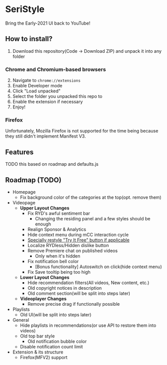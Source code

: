 # SeriStyle
Bring the Early-2021 UI back to YouTube!

## How to install? <!-- This could use a better English -->
1. Download this repository(Code -> Download ZIP) and unpack it into any folder
### Chrome and Chromium-based browsers
2. Navigate to `chrome://extensions`
3. Enable Developer mode
4. Click "Load unpacked"
5. Select the folder you unpacked this repo to
6. Enable the extension if necessary
7. Enjoy!
### Firefox
Unfortunately, Mozilla Firefox is not supported for the time being because they still didn't implement Manifest V3.

## Features
TODO this based on roadmap and defaults.js

## Roadmap (TODO)
- Homepage
  - Fix background color of the categories at the top(opt. remove them)
- Videopage
  - **Upper Layout Changes**
    - Fix RYD's awful sentiment bar
      - Changing the residing panel and a few styles should be enough
    - Realign Sponsor & Analytics
    - Hide context menu during mCC interaction cycle
    - [Specially restyle "Try It Free" button if applicable](https://www.reddit.com/r/youtube/comments/z12tk3/subscibersonly_chat_is_enabled_subscribe_button/)
    - Localize RYDless/Hidden dislike button
    - Remove Premiere chat on published videos
      - Only when it's hidden
    - Fix notification bell color
      - [Bonus functionality] Autoswitch on click(hide context menu)
    - Fix Save tooltip being too high
  - **Lower Layout Changes**
    - Hide recommendation filters(All videos, New content, etc.)
    - Old copyright notices in description
    - Old comment section(will be split into steps later)
  - **Videoplayer Changes**
    - Remove precise drag if functionally possible
- Playlists
  - Old UI(will be split into steps later)
- General
  - Hide playlists in recommendations(or use API to restore them into videos)
  - Old top bar style
    - Old notification bubble color
  - Disable notification count limit
- Extension & its structure
  - Firefox(MFV2) support
